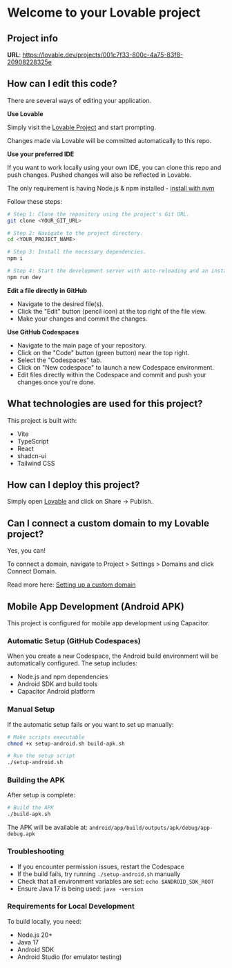 
# Welcome to your Lovable project

## Project info

**URL**: https://lovable.dev/projects/001c7f33-800c-4a75-83f8-20908228325e

## How can I edit this code?

There are several ways of editing your application.

**Use Lovable**

Simply visit the [Lovable Project](https://lovable.dev/projects/001c7f33-800c-4a75-83f8-20908228325e) and start prompting.

Changes made via Lovable will be committed automatically to this repo.

**Use your preferred IDE**

If you want to work locally using your own IDE, you can clone this repo and push changes. Pushed changes will also be reflected in Lovable.

The only requirement is having Node.js & npm installed - [install with nvm](https://github.com/nvm-sh/nvm#installing-and-updating)

Follow these steps:

```sh
# Step 1: Clone the repository using the project's Git URL.
git clone <YOUR_GIT_URL>

# Step 2: Navigate to the project directory.
cd <YOUR_PROJECT_NAME>

# Step 3: Install the necessary dependencies.
npm i

# Step 4: Start the development server with auto-reloading and an instant preview.
npm run dev
```

**Edit a file directly in GitHub**

- Navigate to the desired file(s).
- Click the "Edit" button (pencil icon) at the top right of the file view.
- Make your changes and commit the changes.

**Use GitHub Codespaces**

- Navigate to the main page of your repository.
- Click on the "Code" button (green button) near the top right.
- Select the "Codespaces" tab.
- Click on "New codespace" to launch a new Codespace environment.
- Edit files directly within the Codespace and commit and push your changes once you're done.

## What technologies are used for this project?

This project is built with:

- Vite
- TypeScript
- React
- shadcn-ui
- Tailwind CSS

## How can I deploy this project?

Simply open [Lovable](https://lovable.dev/projects/001c7f33-800c-4a75-83f8-20908228325e) and click on Share -> Publish.

## Can I connect a custom domain to my Lovable project?

Yes, you can!

To connect a domain, navigate to Project > Settings > Domains and click Connect Domain.

Read more here: [Setting up a custom domain](https://docs.lovable.dev/tips-tricks/custom-domain#step-by-step-guide)

## Mobile App Development (Android APK)

This project is configured for mobile app development using Capacitor.

### Automatic Setup (GitHub Codespaces)

When you create a new Codespace, the Android build environment will be automatically configured. The setup includes:
- Node.js and npm dependencies
- Android SDK and build tools
- Capacitor Android platform

### Manual Setup

If the automatic setup fails or you want to set up manually:

```bash
# Make scripts executable
chmod +x setup-android.sh build-apk.sh

# Run the setup script
./setup-android.sh
```

### Building the APK

After setup is complete:

```bash
# Build the APK
./build-apk.sh
```

The APK will be available at: `android/app/build/outputs/apk/debug/app-debug.apk`

### Troubleshooting

- If you encounter permission issues, restart the Codespace
- If the build fails, try running `./setup-android.sh` manually
- Check that all environment variables are set: `echo $ANDROID_SDK_ROOT`
- Ensure Java 17 is being used: `java -version`

### Requirements for Local Development

To build locally, you need:
- Node.js 20+
- Java 17
- Android SDK
- Android Studio (for emulator testing)
